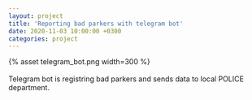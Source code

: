 ```yaml
---
layout: project
title: 'Reporting bad parkers with telegram bot'
date: 2020-11-03 10:00:00 +0300
categories: project
---
```


<div class="alignCenter">
{% asset telegram_bot.png width=300 %}
</div>
<br />
Telegram bot is registring bad parkers and sends data to local POLICE department.
